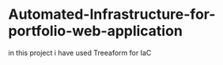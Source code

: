 # Automated-Infrastructure-for-portfolio-web-application
in this project i have used Treeaform for IaC 
